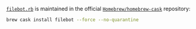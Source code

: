 [`filebot.rb`](https://github.com/Homebrew/homebrew-cask/blob/master/Casks/filebot.rb) is maintained in the official [`Homebrew/homebrew-cask`](https://github.com/Homebrew/homebrew-cask) repository:
```sh
brew cask install filebot --force --no-quarantine
```

